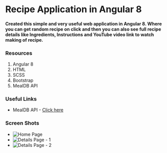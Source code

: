 # Recipe Application in Angular 8
#### Created this simple and very useful web application in Angular 8. Where you can get random recipe on click and then you can also see full recipe details like Ingredients, Instructions and YouTube video link to watch making of recipe.

### Resources
1. Angular 8
2. HTML
3. SCSS
4. Bootstrap
5. MealDB API

### Useful Links
- MealDB API - [Click here](https://www.themealdb.com/api.php)

### Screen Shots
- ![Home Page](screenshots/1.png)
- ![Details Page - 1](screenshots/2.png)
- ![Details Page - 2](screenshots/3.png)
